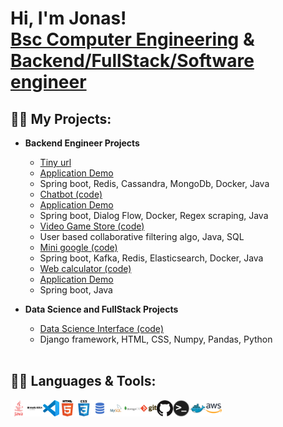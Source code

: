 <h1>Hi, I'm Jonas! <br/><a href="https://www.linkedin.com/in/jonas-zerbib-/">Bsc Computer Engineering</a> & <a href="https://github.com/JonasZerbib">Backend/FullStack/Software engineer </a>

<h2>👨‍💻 My Projects:</h2>

- <b>Backend Engineer Projects</b>
  - [Tiny url](https://github.com/JonasZerbib/tiny-url)
  - [Application Demo](https://jz-tinyurl.herokuapp.com/swagger-ui.html)
  - Spring boot, Redis, Cassandra, MongoDb, Docker, Java
  - [Chatbot (code)](https://github.com/JonasZerbib/chatbot)
  - [Application Demo](https://console.dialogflow.com/api-client/demo/embedded/4373de5f-5dff-46d0-af25-6bfabee4c4c7)
  - Spring boot, Dialog Flow, Docker, Regex scraping, Java
  - [Video Game Store (code)](https://github.com/JonasZerbib/VideoGameStore)
  - User based collaborative filtering algo, Java, SQL
  - [Mini google (code)](https://github.com/handson-academy/jonas-searchengine) 
  - Spring boot, Kafka, Redis, Elasticsearch, Docker, Java
  - [Web calculator (code)](https://github.com/JonasZerbib/web-calculator)
  - [Application Demo](https://jzexpression.herokuapp.com/swagger-ui.html#)
  - Spring boot, Java
- <b>Data Science and FullStack Projects</b>
  - [Data Science Interface (code)](https://github.com/JonasZerbib/ProjectLab)
  - Django framework, HTML, CSS, Numpy, Pandas, Python
  
  <br/>
  
 <h2>👨‍💻 Languages & Tools:</h2>

<img align="left" alt="Java" width="26px" src="https://raw.githubusercontent.com/devicons/devicon/master/icons/java/java-plain-wordmark.svg" />
<img align="left" alt="Intellij" width="26px" src="https://raw.githubusercontent.com/devicons/devicon/master/icons/intellij/intellij-plain-wordmark.svg" />
<img align="left" alt="Visual Studio Code" width="26px" src="https://raw.githubusercontent.com/github/explore/80688e429a7d4ef2fca1e82350fe8e3517d3494d/topics/visual-studio-code/visual-studio-code.png" />
<img align="left" alt="HTML5" width="26px" src="https://raw.githubusercontent.com/github/explore/80688e429a7d4ef2fca1e82350fe8e3517d3494d/topics/html/html.png" />
<img align="left" alt="CSS3" width="26px" src="https://raw.githubusercontent.com/github/explore/80688e429a7d4ef2fca1e82350fe8e3517d3494d/topics/css/css.png" />
<img align="left" alt="SQL" width="26px" src="https://raw.githubusercontent.com/github/explore/80688e429a7d4ef2fca1e82350fe8e3517d3494d/topics/sql/sql.png" />
<img align="left" alt="MySQL" width="26px" src="https://raw.githubusercontent.com/github/explore/80688e429a7d4ef2fca1e82350fe8e3517d3494d/topics/mysql/mysql.png" />
<img align="left" alt="MongoDB" width="26px" src="https://raw.githubusercontent.com/github/explore/80688e429a7d4ef2fca1e82350fe8e3517d3494d/topics/mongodb/mongodb.png" />
<img align="left" alt="Git" width="26px" src="https://raw.githubusercontent.com/github/explore/80688e429a7d4ef2fca1e82350fe8e3517d3494d/topics/git/git.png" />
<img align="left" alt="GitHub" width="26px" src="https://raw.githubusercontent.com/github/explore/78df643247d429f6cc873026c0622819ad797942/topics/github/github.png" />
<img align="left" alt="Terminal" width="26px" src="https://raw.githubusercontent.com/github/explore/80688e429a7d4ef2fca1e82350fe8e3517d3494d/topics/terminal/terminal.png" />
<img align="left" alt="Doker" width="26px" src="https://raw.githubusercontent.com/devicons/devicon/master/icons/docker/docker-original.svg" />
<img align="left" alt="AWS" width="26px" src="https://raw.githubusercontent.com/devicons/devicon/master/icons/amazonwebservices/amazonwebservices-original-wordmark.svg" />


<br />
